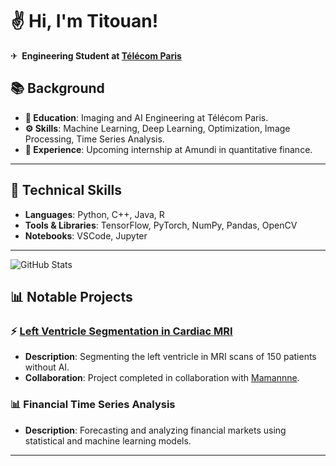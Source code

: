 # ✌️ Hi, I'm Titouan!

✈  **Engineering Student at [Télécom Paris](https://www.telecom-paris.fr/)**

## 📚 **Background**

- **🏢 Education**: Imaging and AI Engineering at Télécom Paris.
- **⚙️ Skills**: Machine Learning, Deep Learning, Optimization, Image Processing, Time Series Analysis.
- **🏦 Experience**: Upcoming internship at Amundi in quantitative finance.

---

## 🤖 **Technical Skills**

- **Languages**: Python, C++, Java, R
- **Tools & Libraries**: TensorFlow, PyTorch, NumPy, Pandas, OpenCV
- **Notebooks**: VSCode, Jupyter

---

![GitHub Stats](https://github-readme-stats.vercel.app/api?username=your-username&show_icons=true&theme=radical)

## 📊 **Notable Projects**

### ⚡ [Left Ventricle Segmentation in Cardiac MRI](https://github.com/Mamannne)
- **Description**: Segmenting the left ventricle in MRI scans of 150 patients without AI.
- **Collaboration**: Project completed in collaboration with [Mamannne](https://github.com/Mamannne).

### 📊 **Financial Time Series Analysis**
- **Description**: Forecasting and analyzing financial markets using statistical and machine learning models.

---

